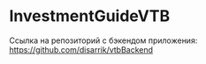 # InvestmentGuideVTB

Ссылка на репозиторий с бэкендом приложения: https://github.com/disarrik/vtbBackend
